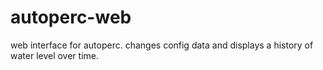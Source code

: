 # autoperc-web

web interface for autoperc. changes config data and displays a history of water level over time.
